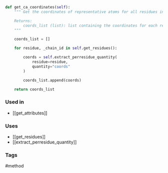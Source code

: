 ```python
def get_ca_coordinates(self):
	""" Get the coordinates of representative atoms for all residues in the structure.

	Returns:
		coords_list (list): list containing the coordinates for each residue index.
	"""

	coords_list = []

	for residue, _chain_id in self.get_residues():

		coords = self.extract_perresidue_quantity(
			residue=residue,
			quantity="coords"
		)

		coords_list.append(coords)

	return coords_list
```

### Used in
- [[get_attributes]]

### Uses
- [[get_residues]]
- [[extract_perresidue_quantity]]

### Tags
#method 